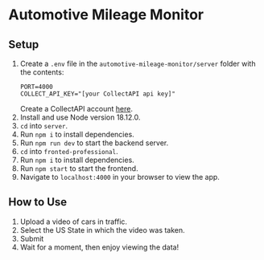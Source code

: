 # Automotive Mileage Monitor

## Setup

1. Create a `.env` file in the `automotive-mileage-monitor/server` folder with the contents:
    ```
    PORT=4000
    COLLECT_API_KEY="[your CollectAPI api key]"
    ```
    Create a CollectAPI account [here](https://collectapi.com/).
2. Install and use Node version 18.12.0.
3. `cd` into `server`.
4. Run `npm i` to install dependencies.
5. Run `npm run dev` to start the backend server.
5. `cd` into `fronted-professional`.
6. Run `npm i` to install dependencies.
7. Run `npm start` to start the frontend.
8. Navigate to `localhost:4000` in your browser to view the app.

## How to Use

1. Upload a video of cars in traffic.
2. Select the US State in which the video was taken.
3. Submit
4. Wait for a moment, then enjoy viewing the data!